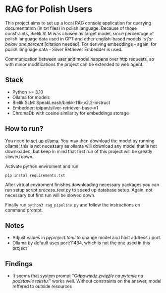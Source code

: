 ﻿# RAG for Polish Users
This project aims to set up a local RAG console application for querying documentation (in txt files) in polish language.  Because of those constraints, Bielik SLM was chosen as target model, since percentage of polish language data used in GPT and other english-based models is *far below one percent* [citation needed]. For deriving embeddings - again, for polish language data - Silver Retriever Embedder is used.

Communication between user and model happens over http requests, so with minor modifications the project can be extended to web agent.

## Stack
* Python >= 3.10
* Ollama for models
* Bielik SLM: SpeakLeash/bielik-11b-v2.2-instruct
* Embedder: ipipan/silver-retriever-base-v1
* ChromaDb with cosine similarity for embeddings storage
## How to run?
You need to [set up ollama](https://ollama.com/download/windows). You may then download the model by running ollama; this is not necessary as ollama will download any model that is not downloaded, but keep in mind that first run of this project will be greatly slowed down.

Activate python enviroment and run:

    pip instal requirements.txt

After virtual enviroment finishes downloading necessary packages you can run setup script *process_text.py* to speed up database setup. Again, not necessary but first run will be slowed down.

Finally run `python3 rag_pipeline.py` and follow the instructions on command prompt.
## Notes
* Adjust values in *pyproject.toml* to change model and host address / port. 
* Ollama by default uses port:11434, which is not the one used in this project

## Findings
* It seems that system prompt "*Odpowiedz zwięźle na pytanie na podstawie tekstu:*" works well. Without constraints on the answer, model reffered to outside resources
